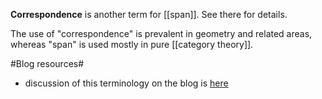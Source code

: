 
**Correspondence** is another term for [[span]]. See there for details.

The use of "correspondence" is prevalent in geometry and related areas, whereas "span" is used mostly in pure [[category theory]].

#Blog resources#

* discussion of this terminology  on the blog is [here](http://golem.ph.utexas.edu/category/2009/05/nlab_more_general_discussion.html#c023768)